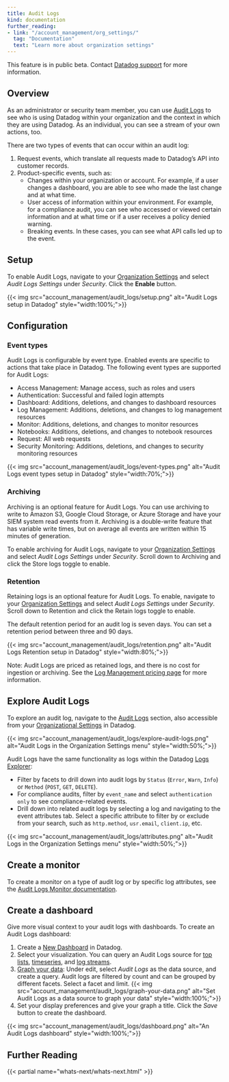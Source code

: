 ```yaml
---
title: Audit Logs
kind: documentation
further_reading:
- link: "/account_management/org_settings/"
  tag: "Documentation"
  text: "Learn more about organization settings"
---
```


<div class="alert alert-warning">This feature is in public beta. Contact <a href="https://www.datadoghq.com/support/">Datadog support</a> for more information.</div>

## Overview

As an administrator or security team member, you can use [Audit Logs][1] to see who is using Datadog within your organization and the context in which they are using Datadog. As an individual, you can see a stream of your own actions, too.

There are two types of events that can occur within an audit log:

1. Request events, which translate all requests made to Datadog’s API into customer records.
2. Product-specific events, such as:
    - Changes within your organization or account. For example, if a user changes a dashboard, you are able to see who made the last change and at what time.
    - User access of information within your environment. For example, for a compliance audit, you can see who accessed or viewed certain information and at what time or if a user receives a policy denied warning.
    - Breaking events. In these cases, you can see what API calls led up to the event.

## Setup

To enable Audit Logs, navigate to your [Organization Settings][2] and select *Audit Logs Settings* under *Security*. Click the **Enable** button.

{{< img src="account_management/audit_logs/setup.png" alt="Audit Logs setup in Datadog" style="width:100%;">}}

## Configuration

### Event types

Audit Logs is configurable by event type. Enabled events are specific to actions that take place in Datadog. The following event types are supported for Audit Logs:

- Access Management: Manage access, such as roles and users
- Authentication: Successful and failed login attempts
- Dashboard: Additions, deletions, and changes to dashboard resources
- Log Management: Additions, deletions, and changes to log management resources
- Monitor: Additions, deletions, and changes to monitor resources
- Notebooks: Additions, deletions, and changes to notebook resources
- Request: All web requests
- Security Monitoring: Additions, deletions, and changes to security monitoring resources

{{< img src="account_management/audit_logs/event-types.png" alt="Audit Logs event types setup in Datadog" style="width:70%;">}}

### Archiving

Archiving is an optional feature for Audit Logs. You can use archiving to write to Amazon S3, Google Cloud Storage, or Azure Storage and have your SIEM system read events from it. Archiving is a double-write feature that has variable write times, but on average all events are written within 15 minutes of generation.

To enable archiving for Audit Logs, navigate to your [Organization Settings][2] and select *Audit Logs Settings* under *Security*. Scroll down to Archiving and click the Store logs toggle to enable.

### Retention

Retaining logs is an optional feature for Audit Logs. To enable, navigate to your [Organization Settings][2] and select *Audit Logs Settings* under *Security*. Scroll down to Retention and click the Retain logs toggle to enable.

The default retention period for an audit log is seven days. You can set a retention period between three and 90 days.

{{< img src="account_management/audit_logs/retention.png" alt="Audit Logs Retention setup in Datadog" style="width:80%;">}}

Note: Audit Logs are priced as retained logs, and there is no cost for ingestion or archiving. See the [Log Management pricing page][3] for more information.

## Explore Audit Logs

To explore an audit log, navigate to the [Audit Logs][1] section, also accessible from your [Organizational Settings][2] in Datadog.

{{< img src="account_management/audit_logs/explore-audit-logs.png" alt="Audit Logs in the Organization Settings menu" style="width:50%;">}}

Audit Logs have the same functionality as logs within the Datadog [Logs Explorer][4]:

- Filter by facets to drill down into audit logs by `Status` (`Error`, `Warn`, `Info`) or `Method` (`POST`, `GET`, `DELETE`).
- For compliance audits, filter by `event_name` and select `authentication only` to see compliance-related events.
- Drill down into related audit logs by selecting a log and navigating to the event attributes tab. Select a specific attribute to filter by or exclude from your search, such as `http.method`, `usr.email`, `client.ip`, etc.

{{< img src="account_management/audit_logs/attributes.png" alt="Audit Logs in the Organization Settings menu" style="width:50%;">}}

## Create a monitor

To create a monitor on a type of audit log or by specific log attributes, see the [Audit Logs Monitor documentation][5].

## Create a dashboard

Give more visual context to your audit logs with dashboards. To create an Audit Logs dashboard:

1. Create a [New Dashboard][6] in Datadog.
2. Select your visualization. You can query an Audit Logs source for [top lists][7], [timeseries][8], and [log streams][9].
3. [Graph your data][10]: Under edit, select *Audit Logs* as the data source, and create a query. Audit logs are filtered by count and can be grouped by different facets. Select a facet and limit.
{{< img src="account_management/audit_logs/graph-your-data.png" alt="Set Audit Logs as a data source to graph your data" style="width:100%;">}}
4. Set your display preferences and give your graph a title. Click the *Save* button to create the dashboard.

{{< img src="account_management/audit_logs/dashboard.png" alt="An Audit Logs dashboard" style="width:100%;">}}

## Further Reading

{{< partial name="whats-next/whats-next.html" >}}

[1]: https://app.datadoghq.com/audit/logs
[2]: https://app.datadoghq.com/organization-settings/
[3]: https://www.datadoghq.com/pricing/
[4]: /logs/explorer/
[5]: /monitors/create/types/audit_logs/
[6]: /dashboards/
[7]: /dashboards/widgets/top_list/
[8]: /dashboards/widgets/timeseries/
[9]: /dashboards/widgets/log_stream/
[10]: /dashboards/querying/#choose-the-metric-to-graph/
